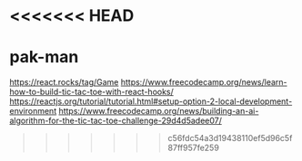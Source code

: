 <<<<<<< HEAD
=======
# pak-man

https://react.rocks/tag/Game
https://www.freecodecamp.org/news/learn-how-to-build-tic-tac-toe-with-react-hooks/
https://reactjs.org/tutorial/tutorial.html#setup-option-2-local-development-environment
https://www.freecodecamp.org/news/building-an-ai-algorithm-for-the-tic-tac-toe-challenge-29d4d5adee07/  
>>>>>>> c56fdc54a3d19438110ef5d96c5f87ff957fe259
